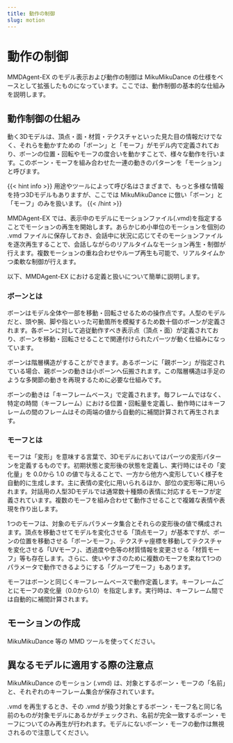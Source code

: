 ```yaml
---
title: 動作の制御
slug: motion
---
```

# 動作の制御

MMDAgent-EX のモデル表示および動作の制御は MikuMikuDance の仕様をベースとして拡張したものになっています。ここでは、動作制御の基本的な仕組みを説明します。

## 動作制御の仕組み

動く3Dモデルは、頂点・面・材質・テクスチャといった見た目の情報だけでなく、それらを動かすための「ボーン」と「モーフ」がモデル内で定義されており、ボーンの位置・回転やモーフの度合いを動かすことで、様々な動作を行います。このボーン・モーフを組み合わせた一連の動きのパターンを「モーション」と呼びます。

{{< hint info >}}
用途やツールによって呼び名はさまざまで、もっと多様な情報を持つ3Dモデルもありますが、ここでは MikuMikuDance に倣い「ボーン」と「モーフ」のみを扱います。
{{< /hint >}}

MMDAgent-EX では、表示中のモデルにモーションファイル(.vmd)を指定することでモーションの再生を開始します。あらかじめ小単位のモーションを個別の .vmd ファイルに保存しておき、会話中に状況に応じてそのモーションファイルを逐次再生することで、会話しながらのリアルタイムなモーション再生・制御が行えます。複数モーションの重ね合わせやループ再生も可能で、リアルタイムかつ柔軟な制御が行えます。

以下、MMDAgent-EX における定義と扱いについて簡単に説明します。

### ボーンとは

ボーンはモデル全体や一部を移動・回転させるための操作点です。人型のモデルだと、頭や腕、脚や指といった可動箇所を模擬するため数十個のボーンが定義されます。各ボーンに対して追従動作すべき表示点（頂点・面）が定義されており、ボーンを移動・回転させることで関連付けられたパーツが動く仕組みになっています。

ボーンは階層構造がすることができます。あるボーンに「親ボーン」が指定されている場合、親ボーンの動きは小ボーンへ伝搬されます。この階層構造は手足のような多関節の動きを再現するために必要な仕組みです。

ボーンの動きは「キーフレームベース」で定義されます。毎フレームではなく、特定の時間（キーフレーム）における位置・回転量を定義し、動作時にはキーフレームの間のフレームはその両端の値から自動的に補間計算されて再生されます。

### モーフとは

モーフは「変形」を意味する言葉で、3Dモデルにおいてはパーツの変形パターンを定義するものです。初期状態と変形後の状態を定義し、実行時にはその「変化量」を 0.0から 1.0 の値で与えることで、一方から他方へ変形していく様子を自動的に生成します。主に表情の変化に用いられるほか、部位の変形等に用いられます。対話用の人型3Dモデルでは通常数十種類の表情に対応するモーフが定義されています。複数のモーフを組み合わせて動作させることで複雑な表情や表現を作り出します。

1つのモーフは、対象のモデルパラメータ集合とそれらの変形後の値で構成されます。頂点を移動させてモデルを変化させる「頂点モーフ」が基本ですが、ボーンの位置を移動させる「ボーンモーフ」、テクスチャ座標を移動してテクスチャを変化させる「UVモーフ」、透過度や色等の材質情報を変更させる「材質モーフ」等も存在します。さらに、使いやすさのために複数のモーフを束ねて1つのパラメータで動作できるようにする「グループモーフ」もあります。

モーフはボーンと同じくキーフレームベースで動作定義します。キーフレームごとにモーフの変化量（0.0から1.0）を指定します。実行時は、キーフレーム間では自動的に補間計算されます。

## モーションの作成

MikuMikuDance 等の MMD ツールを使ってください。

## 異なるモデルに適用する際の注意点

MikuMikuDance のモーション (.vmd) は、対象とするボーン・モーフの「名前」と、それぞれのキーフレーム集合が保存されています。

.vmd を再生するとき、その .vmd が扱う対象とするボーン・モーフ名と同じ名前のものが対象モデルにあるかがチェックされ、名前が完全一致するボーン・モーフについてのみ再生が行われます。モデルにないボーン・モーフの動作は無視されるので注意してください。